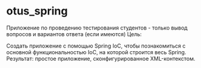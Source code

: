 # otus_spring
Приложение по проведению тестирования студентов - только вывод вопросов и вариантов ответа (если имеются)
Цель:

Создать приложение с помощью Spring IoC, чтобы познакомиться с основной функциональностью IoC, на которой строится весь Spring.
Результат: простое приложение, сконфигурированное XML-контекстом.

